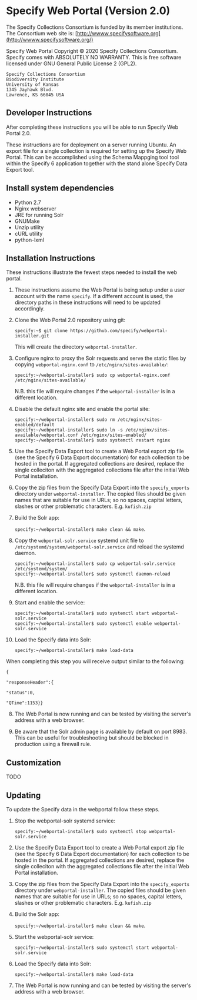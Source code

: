 Specify Web Portal (Version 2.0)
================================

The Specify Collections Consortium is funded by its member
institutions. The Consortium web site is:
[http://wwww.specifysoftware.org](http://wwww.specifysoftware.org/)

Specify Web Portal Copyright © 2020 Specify Collections
Consortium. Specify comes with ABSOLUTELY NO WARRANTY. This is free
software licensed under GNU General Public License 2 (GPL2).

```
Specify Collections Consortium
Biodiversity Institute
University of Kansas
1345 Jayhawk Blvd.
Lawrence, KS 66045 USA
```

## Developer Instructions

After completing these instructions you will be able to run Specify
Web Portal 2.0.

These instructions are for deployment on a server running Ubuntu. An
export file for a single collection is required for setting up the
Specify Web Portal. This can be accomplished using the Schema Mappging
tool tool within the Specify 6 application together with the stand
alone Specify Data Export tool.

Install system dependencies
------------

* Python 2.7
* Nginx webserver
* JRE for running Solr
* GNUMake
* Unzip utility
* cURL utility
* python-lxml


Installation Instructions
-------------------------

These instructions illustrate the fewest steps needed to install the
web portal. 

1. These instructions assume the Web Portal is being setup under a
   user account with the name `specify`. If a different account is
   used, the directory paths in these instructions will need to be
   updated accordingly.

1. Clone the Web Portal 2.0 repository using git:

    `specify:~$ git clone https://github.com/specify/webportal-installer.git`

    This will create the directory `webportal-installer`.
    
1. Configure nginx to proxy the Solr requests and serve the static
   files by copying `webportal-nginx.conf` to
   `/etc/nginx/sites-available/`:
   
   `specify:~/webportal-installer$ sudo cp webportal-nginx.conf /etc/nginx/sites-available/`

   N.B. this file will require changes if the `webportal-installer` is
   in a different location.
   
1. Disable the default nginx site and enable the portal site:
   ```
   specify:~/webportal-installer$ sudo rm /etc/nginx/sites-enabled/default
   specify:~/webportal-installer$ sudo ln -s /etc/nginx/sites-available/webportal.conf /etc/nginx/sites-enabled/
   specify:~/webportal-installer$ sudo systemctl restart nginx
   ```

2. Use the Specify Data Export tool to create a Web Portal export zip
   file (see the Specify 6 Data Export documentation) for each
   collection to be hosted in the portal. If aggregated collections
   are desired, replace the single colleciton with the aggregated
   collections file after the initial Web Portal installation.

3. Copy the zip files from the Specify Data Export into the
   `specify_exports` directory under `webportal-installer`. The
   copied files should be given names that are suitable for use in
   URLs; so no spaces, capital letters, slashes or other problematic
   characters. E.g. `kufish.zip`

4. Build the Solr app: 

    `specify:~/webportal-installer$ make clean && make`.

5. Copy the `webportal-solr.service` systemd unit file to
   `/etc/systemd/system/webportal-solr.service` and reload the
   systemd daemon.
   
   ```
   specify:~/webportal-installer$ sudo cp webportal-solr.service /etc/systemd/system/
   specify:~/webportal-installer$ sudo systemctl daemon-reload
   ```
   N.B. this file will require changes if the `webportal-installer` is
   in a different location.

6. Start and enable the service:

    ```
    specify:~/webportal-installer$ sudo systemctl start webportal-solr.service
    specify:~/webportal-installer$ sudo systemctl enable webportal-solr.service
    ```
    
7. Load the Specify data into Solr:

    `specify:~/webportal-installer$ make load-data`


  When completing this step you will receive output similar to the following: 

  `{`

  `"responseHeader":{`

  `"status":0,`

  `"QTime":1153}}`
  
8. The Web Portal is now running and can be tested by visiting the
   server's address with a web browser.
   
9. Be aware that the Solr admin page is available by default on
   port 8983. This can be useful for troubleshooting but should be
   blocked in production using a firewall rule.

Customization
-------------

TODO

Updating
--------

To update the Specify data in the webportal follow these steps.

1. Stop the webportal-solr systemd service:

    `specify:~/webportal-installer$ sudo systemctl stop webportal-solr.service`

2. Use the Specify Data Export tool to create a Web Portal export zip
   file (see the Specify 6 Data Export documentation) for each
   collection to be hosted in the portal. If aggregated collections
   are desired, replace the single colleciton with the aggregated
   collections file after the initial Web Portal installation.

3. Copy the zip files from the Specify Data Export into the
   `specify_exports` directory under `webportal-installer`. The
   copied files should be given names that are suitable for use in
   URLs; so no spaces, capital letters, slashes or other problematic
   characters. E.g. `kufish.zip`

4. Build the Solr app: 

    `specify:~/webportal-installer$ make clean && make`.

6. Start the webportal-solr service:

    `specify:~/webportal-installer$ sudo systemctl start webportal-solr.service`
    
7. Load the Specify data into Solr:

    `specify:~/webportal-installer$ make load-data`
  
8. The Web Portal is now running and can be tested by visiting the
   server's address with a web browser.

